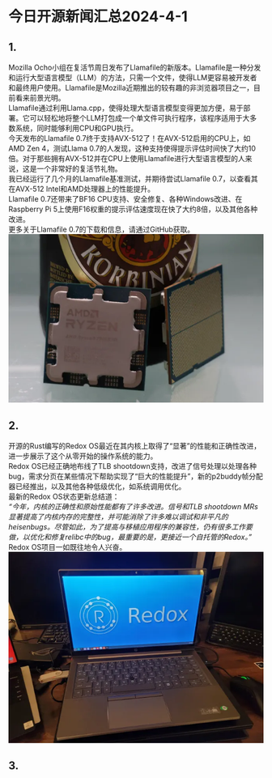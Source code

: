 # 今日开源新闻汇总2024-4-1
## 1.
Mozilla Ocho小组在复活节周日发布了Llamafile的新版本。Llamafile是一种分发和运行大型语言模型（LLM）的方法，只需一个文件，使得LLM更容易被开发者和最终用户使用。Llamafile是Mozilla近期推出的较有趣的非浏览器项目之一，目前看来前景光明。
<br>
Llamafile通过利用Llama.cpp，使得处理大型语言模型变得更加方便，易于部署。它可以轻松地将整个LLM打包成一个单文件可执行程序，该程序适用于大多数系统，同时能够利用CPU和GPU执行。
<br>
今天发布的Llamafile 0.7终于支持AVX-512了！在AVX-512启用的CPU上，如AMD Zen 4，测试Llama 0.7的人发现，这种支持使得提示评估时间快了大约10倍。对于那些拥有AVX-512并在CPU上使用Llamafile进行大型语言模型的人来说，这是一个非常好的复活节礼物。
<br>
我已经运行了几个月的Llamafile基准测试，并期待尝试Llamafile 0.7，以查看其在AVX-512 Intel和AMD处理器上的性能提升。
<br>
Llamafile 0.7还带来了BF16 CPU支持、安全修复、各种Windows改进、在Raspberry Pi 5上使用F16权重的提示评估速度现在快了大约8倍，以及其他各种改进。
<br>
更多关于Llamafile 0.7的下载和信息，请通过GitHub获取。
<br>
![图片暂时迷路了！！:(](img/1.png)
<br>
## 2.
开源的Rust编写的Redox OS最近在其内核上取得了“显著”的性能和正确性改进，进一步展示了这个从零开始的操作系统的能力。
<br>
Redox OS已经正确地布线了TLB shootdown支持，改进了信号处理以处理各种bug，需求分页在某些情况下帮助实现了“巨大的性能提升”，新的p2buddy帧分配器已经推出，以及其他各种低级优化，如系统调用优化。
<br>
最新的Redox OS状态更新总结道： 
<br>
*“今年，内核的正确性和原始性能都有了许多改进。信号和TLB shootdown MRs显著提高了内核内存的完整性，并可能消除了许多难以调试和非平凡的heisenbugs。尽管如此，为了提高与移植应用程序的兼容性，仍有很多工作要做，以优化和修复relibc中的bug，最重要的是，更接近一个自托管的Redox。”*
<br>
Redox OS项目一如既往地令人兴奋。
<br>
![图片暂时迷路了！！:(](img/2.png)
<br>
## 3.
